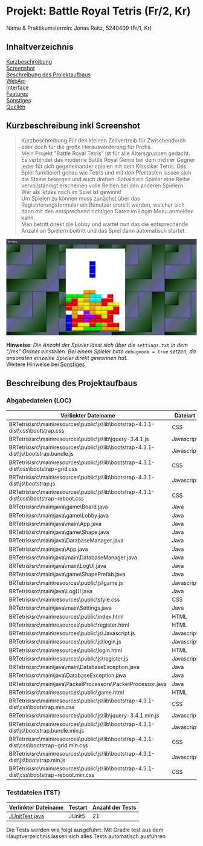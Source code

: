 # Projekt: Battle Royal Tetris (Fr/2, Kr)

Name & Praktikumstermin: Jonas Reitz, 5240409 (Fr/1, Kr)

## Inhaltverzeichnis
[Kurzbeschreibung](#Kurzbeschreibung-inkl-Screenshot)  
[Screenshot](#Screenshot)  
[Beschreibung des Projektaufbaus](#Beschreibung-des-Projektaufbaus)  
[WebApi](#WebApi)  
[Interface](#Interface)  
[Features](#Features)  
[Sonstiges](#Sonstiges)  
[Quellen](#Quellen)  


## Kurzbeschreibung inkl Screenshot

>Kurzbeschreibung
Für den kleinen Zeitvertreib für Zwischendurch oder doch für die große Herausvorderung für Profis.  
Mein Projekt "Battle Royal Tetris" ist für alle Altersgruppen gedacht. Es verbindet das moderne Battle Royal Genre bei dem mehrer Gegner jeder für sich gegeneinander spielen mit dem Klassiker Tetris.
Das Spiel funktioiert genau wie Tetris und mit den Pfeiltasten lassen sich die Steine bewegen und auch drehen. Sobald ein Spieler eine Reihe vervollständigt erscheinen volle Reihen bei den anderen Spielern.  
Wer als letzes noch im Spiel ist gewinnt!  
Um Spielen zu können muss zunächst über das Registrierungsformular ein Benutzer erstellt werden, welcher sich dann mit den entsprechend richtigen Daten im Login Menu anmelden kann.  
Man betritt direkt die Lobby und wartet nun das die entsprechende Anzahl an Spielern beitritt und das Spiel dann automatisch startet.  


![Screenshot](screenshot.PNG)

**Hinweise**: _Die Anzahl der Spieler lässt sich über die_ `settings.txt` _in dem "/res" Ordner einstellen. Bei einem Spieler bitte_ `debugmode = true` _setzen, da ansonsten einzelne Spieler direkt gewonnen hat._  
Weitere Hinweise bei [Sonstiges](#Sonstiges)

## Beschreibung des Projektaufbaus

### Abgabedateien (LOC)

Verlinkter Dateiname | Dateiart | LOC
---------------------|----------|-----
BRTetris\src\main\resources\public\js\lib\bootstrap-4.3.1-dist\css\bootstrap.css                          |CSS|8832
BRTetris\src\main\resources\public\js\lib\jquery-3.4.1.js                                                 |Javascript|6801
BRTetris\src\main\resources\public\js\lib\bootstrap-4.3.1-dist\js\bootstrap.bundle.js                     |Javascript|4493
BRTetris\src\main\resources\public\js\lib\bootstrap-4.3.1-dist\css\bootstrap-grid.css                     |CSS|3511
BRTetris\src\main\resources\public\js\lib\bootstrap-4.3.1-dist\js\bootstrap.js                            |Javascript|3262
BRTetris\src\main\resources\public\js\lib\bootstrap-4.3.1-dist\css\bootstrap-reboot.css                   |CSS|267
BRTetris\src\main\java\game\Board.java                                                                    |Java|181
BRTetris\src\main\java\game\Lobby.java                                                                    |Java|112
BRTetris\src\main\java\main\App.java                                                                      |Java| 97
BRTetris\src\main\java\game\Shape.java                                                                    |Java| 95
BRTetris\src\main\java\DatabaseManager.java                                                               |Java|82
BRTetris\src\main\java\App.java                                                                           |Java|76
BRTetris\src\main\java\main\DatabaseManager.java                                                          |Java|68
BRTetris\src\main\java\main\LogUI.java                                                                    |Java| 65
BRTetris\src\main\java\game\ShapePrefab.java                                                              |Java|58
BRTetris\src\main\resources\public\js\game.js                                                             |Javascript|55
BRTetris\src\main\java\LogUI.java                                                                         |Java|51
BRTetris\src\main\resources\public\style.css                                                              |CSS|46
BRTetris\src\main\java\main\Settings.java                                                                 |Java|26
BRTetris\src\main\resources\public\index.html                                                             |HTML|25
BRTetris\src\main\resources\public\register.html                                                          |HTML|21
BRTetris\src\main\resources\public\js\Javascript.js                                                       |Javascript|21
BRTetris\src\main\resources\public\js\login.js                                                            |Javascript|19
BRTetris\src\main\resources\public\login.html                                                             |HTML|17
BRTetris\src\main\resources\public\js\register.js                                                         |Javascript|15
BRTetris\src\main\java\main\DatabaseException.java                                                        |Java|12
BRTetris\src\main\java\DatabaseException.java                                                             |Java| 6
BRTetris\src\main\java\PacketProcessors\PacketProcessor.java                                              |Java|5
BRTetris\src\main\resources\public\game.html                                                              |HTML| 5
BRTetris\src\main\resources\public\js\lib\bootstrap-4.3.1-dist\css\bootstrap.min.css                      |CSS|1
BRTetris\src\main\resources\public\js\lib\jquery-3.4.1.min.js                                             |Javascript|1
BRTetris\src\main\resources\public\js\lib\bootstrap-4.3.1-dist\js\bootstrap.bundle.min.js                 |Javascript|1
BRTetris\src\main\resources\public\js\lib\bootstrap-4.3.1-dist\css\bootstrap-grid.min.css                 |CSS|1
BRTetris\src\main\resources\public\js\lib\bootstrap-4.3.1-dist\js\bootstrap.min.js                        |Javascript| 1
BRTetris\src\main\resources\public\js\lib\bootstrap-4.3.1-dist\css\bootstrap-reboot.min.css               |CSS|1


### Testdateien (TST)
Verlinkter Dateiname | Testart | Anzahl der Tests
---------------------|---------|-----------------
[JUnitTest.java](src/test/java/JUnitTest.java ) | JUnit5 | 21

Die Tests werden wie folgt ausgeführt:
Mit Gradle test aus dem Hauptverzeichnis lassen sich alles Tests automatisch ausführen
